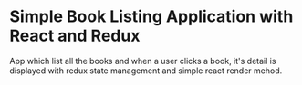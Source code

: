 # Simple Book Listing Application with React and Redux

App which list all the books and when a user clicks a book, it's detail is displayed with redux state management and simple react render mehod.